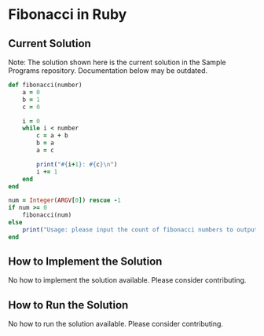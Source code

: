 # Fibonacci in Ruby

## Current Solution

Note: The solution shown here is the current solution in the Sample Programs repository. Documentation below may be outdated.

```Ruby
def fibonacci(number)
    a = 0
    b = 1
    c = 0

    i = 0
    while i < number
        c = a + b
        b = a
        a = c

        print("#{i+1}: #{c}\n")
        i += 1
    end
end

num = Integer(ARGV[0]) rescue -1
if num >= 0
    fibonacci(num)
else
    print("Usage: please input the count of fibonacci numbers to output")
end
```

## How to Implement the Solution

No how to implement the solution available. Please consider contributing.

## How to Run the Solution

No how to run the solution available. Please consider contributing.
